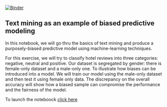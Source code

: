 [![Binder](https://mybinder.org/badge_logo.svg)](https://mybinder.org/v2/gh/fberrizbeitia/ai-workshop-2019/master?filepath=Biased%20Predictive%20Model%20Generation%20Exercise.ipynb)


## Text mining as an example of biased predictive modeling
In this notebook, we will go thru the basics of text mining and produce a purposely-biased predictive model using machine-learning techniques.

For this exercise, we will try to classify hotel reviews into three categories: negative, neutral and positive. Our dataset is segregated by gender: there is female-only dataset and a male-only one. To illustrate how biases can be introduced into a model. We will train our model using the male-only dataset and then test it using female only data. The discrepancy on the overall accuracy will show how a biased sample can compromise the performance and the fairness of the model.

To launch the noteboock [click here](https://mybinder.org/v2/gh/fberrizbeitia/ai-workshop-2019/master?filepath=Biased%20Predictive%20Model%20Generation%20Exercise.ipynb) 
